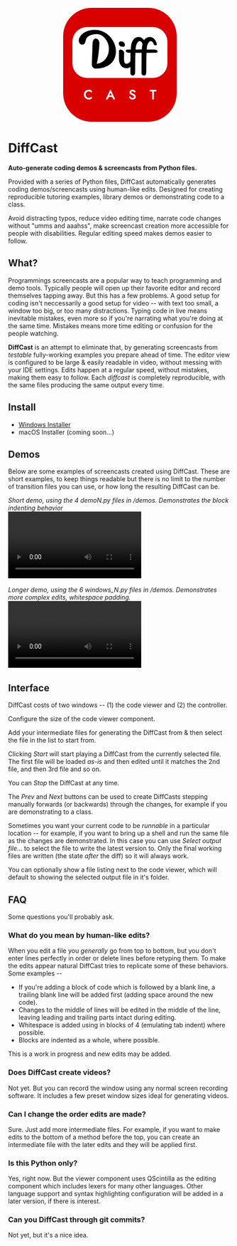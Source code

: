 <p align="center">
  <img src="diffcast/images/icon.png" />
</p>


# DiffCast

**Auto-generate coding demos & screencasts from Python files.**

Provided with a series of Python files, DiffCast automatically generates coding
demos/screencasts using human-like edits. Designed for creating reproducible
tutoring examples, library demos or demonstrating code to a class.

Avoid distracting typos, reduce video editing time, narrate code changes without "umms and aaahss",
make screencast creation more accessible for people with disabilities. Regular editing speed makes demos easier to follow.

## What?

Programmings screencasts are a popular way to teach programming and demo tools. Typically people will open up their favorite editor and record themselves tapping away. But this has a few problems. A good setup for coding isn't neccessarily a good setup for video -- with text too small, a window too big, or too many distractions. Typing code in live means inevitable mistakes, even more so if you're narrating what you're doing at the same time. Mistakes means more time editing or confusion for the people watching.

**DiffCast** is an attempt to eliminate that, by generating screencasts from *testable* fully-working examples you prepare ahead of time. The editor view is configured to be large & easily readable in video, without messing with your IDE settings. Edits happen at a regular speed, without mistakes, making them easy to follow. Each _diffcast_ is completely reproducible, with the same files producing the same output every time.

## Install

* [Windows Installer](https://download.mfitzp.com/DiffCast.exe)
* macOS Installer (coming soon...)

## Demos

Below are some examples of screencasts created using DiffCast. These are short examples, to keep things readable but there is no limit to the number of transition files you can use, or how long the resulting DiffCast can be.

_Short demo, using the 4 demoN.py files in /demos. Demonstrates the block indenting behavior_  
<video src="https://user-images.githubusercontent.com/126239/151127893-5c98ba8d-c431-4a25-bb1f-e0b33645a2b6.mp4"></video>

_Longer demo, using the 6 windows_N.py files in /demos. Demonstrates more complex edits, whitespace padding._  
<video src="https://user-images.githubusercontent.com/126239/151128026-531c46db-30cb-466a-a836-8818718a2b13.mp4"></video>


## Interface

DiffCast costs of two windows -- (1) the code viewer and (2) the controller.

Configure the size of the code viewer component.


Add your intermediate files for generating the DiffCast from & then select the file in the list to start from.



Clicking *Start* will start playing a DiffCast from the currently selected file.
The first file will be loaded *as-is* and then edited until it matches the 2nd file, and then 3rd file and so on.

You can *Stop* the DiffCast at any time.


The *Prev* and *Next* buttons can be used to create DiffCasts stepping manually forwards (or backwards) through the changes, for example if you are demonstrating to a class.



Sometimes you want your current code to be *runnable* in a particular location -- for example, if you want to bring up a shell and run the same file as the changes are demonstrated. In this case you can use *Select output file...* to select the file to write the latest version to. Only the final working files are written (the state *after* the diff) so it will always work.




You can optionally show a file listing next to the code viewer, which will default to showing the selected output file in it's folder.


## FAQ

Some questions you'll probably ask.

### What do you mean by human-like edits?

When you edit a file you *generally* go from top to bottom, but you don't enter lines perfectly in order or delete lines before retyping them. To make the edits appear natural DiffCast tries to replicate some of these behaviors. Some examples --

* If you're adding a block of code which is followed by a blank line, a trailing blank line will be added first (adding space around the new code).
* Changes to the middle of lines will be edited in the middle of the line, leaving leading and trailing parts intact during editing.
* Whitespace is added using in blocks of 4 (emulating tab indent) where possible.
* Blocks are indented as a whole, where possible.

This is a work in progress and new edits may be added.

### Does DiffCast create videos?

Not yet. But you can record the window using any normal screen recording software. It includes a few preset window sizes ideal for generating videos.

### Can I change the order edits are made?

Sure. Just add more intermediate files. For example, if you want to make edits to the bottom of a method before the top, you can create an intermediate file with the later edits and they will be applied first.

### Is this Python only?

Yes, right now. But the viewer component uses QScintilla as the editing component which includes lexers for many other languages. Other language support and syntax highlighting configuration will be added in a later version, if there is interest.

### Can you DiffCast through git commits?

Not yet, but it's a nice idea.

